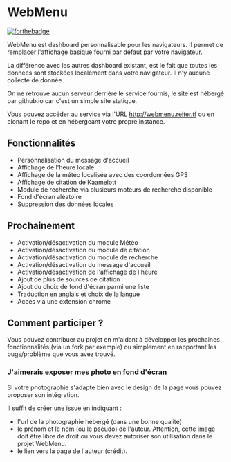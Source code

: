 # WebMenu

[![forthebadge](http://forthebadge.com/images/badges/built-with-love.svg)](http://forthebadge.com)

WebMenu est dashboard personnalisable pour les navigateurs. Il permet de remplacer l'affichage basique fourni par défaut par votre navigateur.

La différence avec les autres dashboard existant, est le fait que toutes les données sont stockées localement dans votre navigateur. Il n'y aucune collecte de donnée.

On ne retrouve aucun serveur derrière le service fournis, le site est hébergé par github.io car c'est un simple site statique.

Vous pouvez accéder au service via l'URL http://webmenu.reiter.tf ou en clonant le repo et en hébergeant votre propre instance.

## Fonctionnalités

- Personnalisation du message d'accueil
- Affichage de l'heure locale
- Affichage de la météo localisée avec des coordonnées GPS
- Affichage de citation de Kaamelott
- Module de recherche via plusieurs moteurs de recherche disponible
- Fond d'écran aléatoire
- Suppression des données locales

## Prochainement

- Activation/désactivation du module Météo
- Activation/désactivation du module de citation
- Activation/désactivation du module de recherche
- Activation/désactivation du message d'accueil
- Activation/désactivation de l'affichage de l'heure
- Ajout de plus de sources de citation
- Ajout du choix de fond d'écran parmi une liste
- Traduction en anglais et choix de la langue
- Accès via une extension chrome

## Comment participer ?

Vous pouvez contribuer au projet en m'aidant à développer les prochaines fonctionnalités (via un fork par exemple) ou simplement en rapportant les bugs/problème que vous avez trouvé.

### J'aimerais exposer mes photo en fond d'écran

Si votre photographie s'adapte bien avec le design de la page vous pouvez proposer son intégration.

Il suffit de créer une issue en indiquant :

- l'url de la photographie hébergé (dans une bonne qualité)
- le prénom et le nom (ou le pseudo) de l'auteur. Attention, cette image doit être libre de droit ou vous devez autoriser son utilisation dans le projet WebMenu.
- le lien vers la page de l'auteur (crédit).
